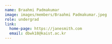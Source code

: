 ```yaml
---
name: Braahmi Padmakumar
image: images/members/Braahmi Padmakumar.jpeg
role: undergrad
link:
  home-page: https://janesmith.com
  email: dbwk18@kaist.ac.kr
---
```

